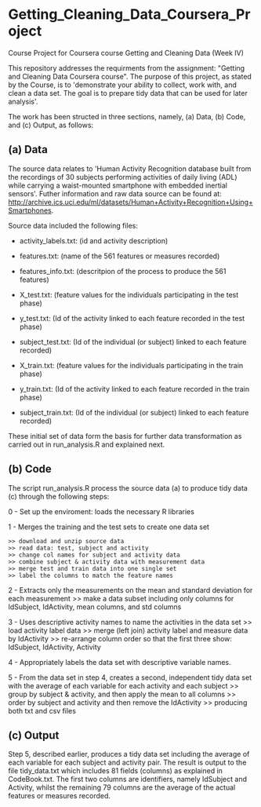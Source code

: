 # Getting_Cleaning_Data_Coursera_Project
Course Project for Coursera course Getting and Cleaning Data (Week IV)


This repository addresses the requirments from the assignment: "Getting and Cleaning Data Coursera course". The purpose of this project, as stated by the Course, is to 'demonstrate your ability to collect, work with, and clean a data set. The goal is to prepare tidy data that can be used for later analysis'.

The work has been structed in three sections, namely, (a) Data, (b) Code, and (c) Output, as follows:

## (a) Data

The source data relates to 'Human Activity Recognition database built from the recordings of 30 subjects performing activities of daily living (ADL) while carrying a waist-mounted smartphone with embedded inertial sensors'. Futher information and raw data source can be found at: http://archive.ics.uci.edu/ml/datasets/Human+Activity+Recognition+Using+Smartphones.

Source data included the following files:

- activity_labels.txt: (id and activity description)
- features.txt: (name of the 561 features or measures recorded)
- features_info.txt: (descritpion of the process to produce the 561 features)

- X_test.txt: (feature values for the individuals participating in the test phase)
- y_test.txt: (Id of the activity linked to each feature recorded in the test phase)
- subject_test.txt: (Id of the individual (or subject) linked to each feature recorded)
- X_train.txt: (feature values for the individuals participating in the train phase)
- y_train.txt: (Id of the activity linked to each feature recorded in the train phase)
- subject_train.txt: (Id of the individual (or subject) linked to each feature recorded)

These initial set of data form the basis for further data transformation as carried out in run_analysis.R and explained next.

## (b) Code

The script run_analysis.R process the source data (a) to produce tidy data (c) through the following steps:

0 - Set up the enviroment: loads the necessary R libraries

1 - Merges the training and the test sets to create one data set

	>> download and unzip source data
	>> read data: test, subject and activity
	>> change col names for subject and activity data
	>> combine subject & activity data with measurement data
	>> merge test and train data into one single set
	>> label the columns to match the feature names

2 - Extracts only the measurements on the mean and standard deviation for each measurement
	>> make a data subset including only columns for IdSubject, IdActivity, mean columns, and std columns

3 - Uses descriptive activity names to name the activities in the data set
	>> load activity label data
	>> merge (left join) activity label and measure data by IdActivity
	>> re-arrange column order so that the first three show: IdSubject, IdActivity, Activity

4 - Appropriately labels the data set with descriptive variable names.

5 - From the data set in step 4, creates a second, independent tidy data set with the average of each variable for each activity and each subject
	>> group by subject & activity, and then apply the mean to all columns
	>> order by subject and activity and then remove the IdActivity
	>> producing both txt and csv files

## (c) Output

Step 5, described earlier, produces a tidy data set including the average of each variable for each subject and activity pair. The result is output to the file tidy_data.txt which includes 81 fields (columns) as explained in CodeBook.txt. The first two columns are identifiers, namely IdSubject and Activity, whilst the remaining 79 columns are the average of the actual features or measures recorded.
